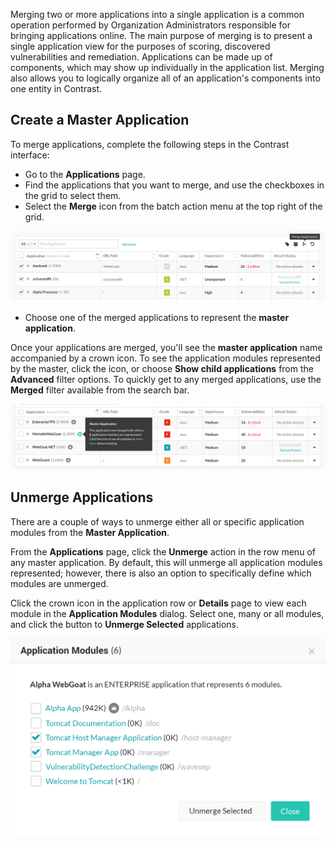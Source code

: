 <!--
title: "Merging and Unmerging Applications"
description: "Overview of application merging and unmerging"
tags: "user ui application manage merging"
-->

Merging two or more applications into a single application is a common operation performed by Organization Administrators responsible for bringing applications online. The main purpose of merging is to present a single application view for the purposes of scoring, discovered vulnerabilities and remediation. Applications can be made up of components, which may show up individually in the application list. Merging also allows you to logically organize all of an application's components into one entity in Contrast.

## Create a Master Application 

To merge applications, complete the following steps in the Contrast interface:

* Go to the **Applications** page. 
* Find the applications that you want to merge, and use the checkboxes in the grid to select them. 
* Select the **Merge** icon from the batch action menu at the top right of the grid. 

<a href="assets/images/Merge-apps.png" rel="lightbox" title="Use the batch action menu to merge applications"><img class="thumbnail" src="assets/images/Merge-apps.png"/></a>

* Choose one of the merged applications to represent the **master application**. 

Once your applications are merged, you'll see the **master application** name accompanied by a crown icon. To see the application modules represented by the master, click the icon, or choose **Show child applications** from the **Advanced** filter options. To quickly get to any merged applications, use the **Merged** filter available from the search bar.

<a href="assets/images/Master-app-tooltip.png" rel="lightbox" title="A master (merged) application"><img class="thumbnail" src="assets/images/Master-app-tooltip.png"/></a>

## Unmerge Applications

There are a couple of ways to unmerge either all or specific application modules from the **Master Application**. 

From the **Applications** page, click the **Unmerge** action in the row menu of any master application. By default, this will unmerge all application modules represented; however, there is also an option to specifically define which modules are unmerged.

Click the crown icon in the application row or **Details** page to view each module in the **Application Modules** dialog. Select one, many or all modules, and click the button to **Unmerge Selected** applications. 

<a href="assets/images/App_Mappings.png" rel="lightbox" title="Unmerge application modules"><img class="thumbnail" src="assets/images/App_Mappings.png"/></a>
